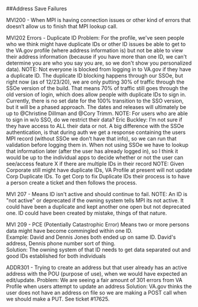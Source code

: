 ##Address Save Failures

MVI200 - When MPI is having connection issues or other kind of errors that doesn’t allow us to finish that MPI lookup call.

MVI202 Errors - Duplicate ID
Problem: For the profile, we've seen people who we think might have duplicate IDs or other ID issues be able to get to the VA.gov profile (where address information is) but not be able to view their address information (because if you have more than one ID, we can't determine you are who you say you are, so we don't show you personalized data). 
NOTE:  Not everyone is blocked from logging in to VA.gov if they have a duplicate ID. The duplicate ID blocking happens through our SSOe, but right now (as of 12/23/20), we are only putting 30% of traffic through the SSOe version of the build. That means 70% of traffic still goes through the old version of login, which does allow people with duplicate IDs to sign in. Currently, there is no set date for the 100% transition to the SSO version, but it will be a phased approach. The dates and releases will ultimately be up to @Christine Dillman and @Cory Trimm.
NOTE: For users who are able to sign in w/o SSO, do we restrict their data?
Eric Buckley: I’m not sure if they have access to ALL their data or not.   A big difference with the SSOe authentication, is that during auth we get a response containing the users MPI record (without SSOe we don’t have that info), so we can run that validation before logging them in.   When not using SSOe we have to lookup that information later (after the user has already logged in), so I think it would be up to the individual apps to decide whether or not the user can see/access feature X if there are multiple IDs in their record
NOTE:  Given Corporate still might have duplicate IDs, VA Profile at present will not update Corp Duplicate IDs. To get Corp to fix Duplicate IDs their process is to have a person create a ticket and then follows the process.

MVI 207 - Means ID isn't active and should continue to fail.
NOTE: An ID is "not active" or deprecated if the owning system tells MPI its not active. It could have been a duplicate and kept another one open but not deprecated one.  ID could have been created by mistake, things of that nature.

MVI 209 - PCE (Potentially Catastrophic Error) Means two or more persons data might have become commingled within one ID.  
Example: David and Dennis Jones both ended up on same ID.  David's address, Dennis phone number sort of thing.  
Solution: The owning system of that ID needs to get data separated out and good IDs established for both individuals

ADDR301 - Trying to create an address but that user already has an active address with the POU (purpose of use), when we would have expected an edit/update. 
Problem:  We are seeing a fair amount of 301 errors from VA Profile when users attempt to update an address
Solution: VA.gov thinks the user does not have an address on file so we are making a POST call when we should make a PUT. See ticket #17625. 
